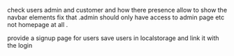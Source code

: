 
check users admin and customer and how there presence allow to show the navbar elements fix that .admin should only have access to admin page etc not homepage at all .

provide a signup page for users save users in localstorage and link it with the login 



